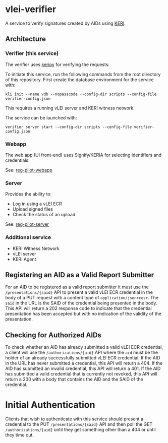# vlei-verifier
A service to verify signatures created by AIDs using [KERI](https://keri.one).

## Architecture

### Verifier (this service)
The verifier uses [keripy](https://github.com/WebOfTRust/keripy) for verifying the requests:

To initiate this service, run the following commands from the root directory of this repository.
First create the database environment for the service with:

```
kli init --name vdb --nopasscode --config-dir scripts --config-file verifier-config.json
```

This requires a running vLEI server and KERI witness network.

The service can be launched with:

```
verifier server start --config-dir scripts --config-file verifier-config.json
```

### Webapp
The web app (UI front-end) uses Signify/KERIA for selecting identifiers and credentials:

See: [reg-pilot-webapp](https://github.com/GLEIF-IT/reg-poc-webapp)

### Server
Provides the ability to:
* Log in using a vLEI ECR
* Upload signed files
* Check the status of an upload

See: [reg-pilot-server](https://github.com/GLEIF-IT/reg-poc-server)

### Additional service
* KERI Witness Network
* vLEI server
* KERI Agent

## Registering an AID as a Valid Report Submitter
For an AID to be registered as a valid report submitter it must use the `/presentations/{said}` API to present a valid
vLEI ECR credential in the body of a PUT request with a content type of `application/json+cesr`.  The `said` in the URL
is the SAID of the credential being presented in the body.  This API will return a 202 response code to indicate that 
the credential presentation has been accepted but with no indication of the validity of the presentation.

## Checking for Authorized AIDs
To check whether an AID has already submitted a valid vLEI ECR credential, a client will use the `/authorizations/{aid}`
API where the `aid` must be the holder of an already successfully submitted vLEI ECR credential.   If the AID in the URL
has never submitted a credential, this API will return a 404.  If the AID has submitted an invalid credential, this API 
will return a 401.  If the AID has submitted a valid credential that is currently not revoked, this API will return a 200
with a body that contains the AID and the SAID of the credential.

# Initial Authentication
Clients that wish to authenticate with this service should present a credential to the PUT `/presentations/{said}` API and
then poll the GET `/authorizations/{aid}` until they get something other than a 404 or until they time out.

